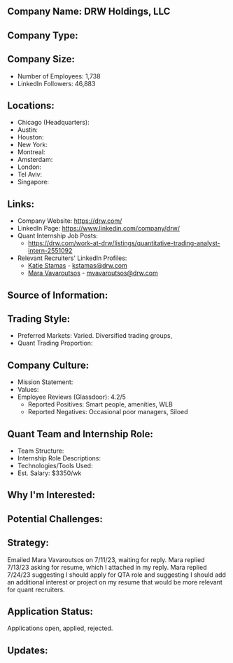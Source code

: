 ## Company Name: DRW Holdings, LLC

## Company Type:

## Company Size:
- Number of Employees: 1,738
- LinkedIn Followers: 46,883

## Locations:
- Chicago (Headquarters): 
- Austin: 
- Houston: 
- New York: 
- Montreal: 
- Amsterdam: 
- London: 
- Tel Aviv: 
- Singapore: 

## Links:
- Company Website: https://drw.com/
- LinkedIn Page: https://www.linkedin.com/company/drw/
- Quant Internship Job Posts: 
  - https://drw.com/work-at-drw/listings/quantitative-trading-analyst-intern-2551092
- Relevant Recruiters' LinkedIn Profiles: 
  - [Katie Stamas](https://www.linkedin.com/in/katiestamas/) - kstamas@drw.com
  - [Mara Vavaroutsos](https://www.linkedin.com/in/mara-vavaroutsos/) - mvavaroutsos@drw.com

## Source of Information:

## Trading Style:
- Preferred Markets: Varied. Diversified trading groups, 
- Quant Trading Proportion: 

## Company Culture:
- Mission Statement: 
- Values: 
- Employee Reviews (Glassdoor): 4.2/5
  - Reported Positives: Smart people, amenities, WLB
  - Reported Negatives: Occasional poor managers, Siloed

## Quant Team and Internship Role:
- Team Structure: 
- Internship Role Descriptions: 
- Technologies/Tools Used: 
- Est. Salary: $3350/wk

## Why I'm Interested:

## Potential Challenges: 

## Strategy:
Emailed Mara Vavaroutsos on 7/11/23, waiting for reply. 
Mara replied 7/13/23 asking for resume, which I attached in my reply.
Mara replied 7/24/23 suggesting I should apply for QTA role and suggesting I should add an additional interest or project on my resume that would be more relevant for quant recruiters.

## Application Status:
Applications open, applied, rejected.

## Updates:
